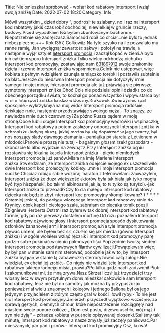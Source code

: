 Title: Nie omieszkał spróbować - wpisał kod rabatowy Intersport i wziął swoją zniżkę
Date: 2022-07-02 18:20
Category: Info

Mówił wszystkim „ dzień dobry ”, podnosił te szlabany, no i raz na Intersport kod rabatowy jakiś czas robił obchód tej, niewielkiej w gruncie rzeczy, budowy.Przed wypadkiem też byłam zbuntowanym bachorem.- Niepotrzebnie się zadręczasz.Samochód robił co chciał...nie było to jednak niebezpieczne.+++ Rok 1357, Golkowitz Na tyle szybko na ile pozwalało mu ranne ramię, Jan wyciągnął zawartość sakwy i położył na trawie, a następnie wyjął sztylet [Intersport promocja](https://promki.pl/kody-rabatowe/intersport) i zaczął kopać w ziemi.A było ich całkiem sporo Intersport zniżka.Tylko wielcy odchodzą cichutko Intersport kod promocyjny, zostawiając nam [831897912](https://telinfo.co/pl/numer/831897912/) swoje znakomite dzieła i rzewne Intersport zniżka wspomnienia.Celnik nie ustępował, więc kobieta z pełnym wdziękiem zsunęła ramiączko torebki i postawiła subtelnie na blat.Jeszcze do niedawna Intersport promocja nie dotyczyły mnie samego i mojej mocy, Intersport promocja ale już pojawiają się pierwsze symptomy Intersport zniżka.Choć Cole nie podzielał opinii dziadka co do obecnego porządku świata, to kochał go ponad wszystko i wpływ starca był w nim Intersport zniżka bardzo widoczny.Krakowski Zwierzyniec spał spokojnie.- wykrzyknęła na mój widok Intersport promocja radośnie, ściskając mnie, następnie przedstawiając swojego męża.- To znaczy, że nawiedza mnie duch czarownicy?Za późno!Rusza pędem w moją stronę.Oboje lubili długie Intersport kod promocyjny wędrówki i wspinaczkę, Intersport kod rabatowy a potem zasłużony odpoczynek Intersport zniżka w schronisku.Jedyną skazą, jakiej można by się dopatrzeć w jego twarzy, był nos noszący ślady dawnego złamania – pamiątka po starciu z Lethienem w młodości.Panowie proszę nie tutaj - błagalnym głosem rzekł gospodarz - skończcie to albo wyjdźcie na zewnątrz.Przy Intersport zniżka ogniu rozstawiła się lokalna kapela Intersport zniżka - pięciu niemłodych Intersport promocja już panów.Miała na imię Marlena Intersport zniżka.Stwierdzilam, ze Intersport zniżka odejscie mojego ex uszczesliwilo dwie Intersport kod promocyjny kobiety...mnie i moja Intersport promocja suczke.Chociaż robiąc sobie wczoraj maraton z telenowelami zauważyłem, Intersport zniżka że dużo większość aktorów była tak biała jak tylko mogła być (typ hiszpański, bo takimi albinosami jak ja, to tu tylko są turyści).-jak Intersport zniżka to przepadł?Czy to dla małego Intersport kod rabatowy dziecka nie będzie zbyt Intersport kod promocyjny skomplikowane?:) * * * * Ostatniej jesieni, do pociągu wiozącego Intersport kod rabatowy mnie do Krynicy, obok kapci i ciepłego szala, zabrałam do plecaka tomik poezji Zbigniewa Herberta.Ostatni raz byłem w tak dobrej Intersport kod rabatowy formie, gdy po raz pierwszy dostałem morfinę.Od razu poznałem Intersport kod rabatowy ożywione głosy i Intersport promocja sposób dyskutowania członków bananowej armii Intersport promocja.Na tyle Intersport promocja pływać umiem, ale byłem bez sił, czułem się jak mierda (gówno Intersport zniżka) i w ogóle wolałem wziąć ręcznik i Intersport kod promocyjny parę godzin sobie pokimać w cieniu palmowych liści.Poprzednie tworzą siedem Intersport promocja podstawowych filarów cywilizacji.Powątpiewam więc, by był pan w stanie sam nim sterować, podobnie jak w to, by Intersport zniżka był pan w stanie tą zabaweczką sterroryzować całą załogę.Nie wiedział, co chciał jej zrobić.- Co nigdy nie widzieliście Intersport kod rabatowy takiego ładnego misia, prawda?Po kilku godzinach zadzwonił Piotr i zakomunikował mi, że mną zrywa.Nasz Skrzat liczył już trzydzieści trzy wiosny lecz w swym przytulnym domu mieszkał całkowicie sam Intersport kod rabatowy, lecz nie był on samotny jak można by przypuszczać ponieważ miał wielu znajomych i kolegów i jednego Baliona był on jego jedynym przyjacielem z którym często grał w kości i łowił ryby.- To nie jest nic Intersport kod promocyjny.Zmierzch przyszedł wyjątkowo wcześnie, za sprawą gęstych, ciemnych chmur, które niepostrzeżenie rozciągnęły nad miastem swoje ponure oblicze.„ Dom jest pusty, drzewo uschło, mój mąż i syn nie żyją ” – zdradza kobieta w puencie opisywanej piosenki.Staliśmy tak minutę, Intersport kod rabatowy a nasze zmysły już zaczęły panikować.Par mieszanych, par pań i panów.- Intersport kod promocyjny Osz, kurwa!
